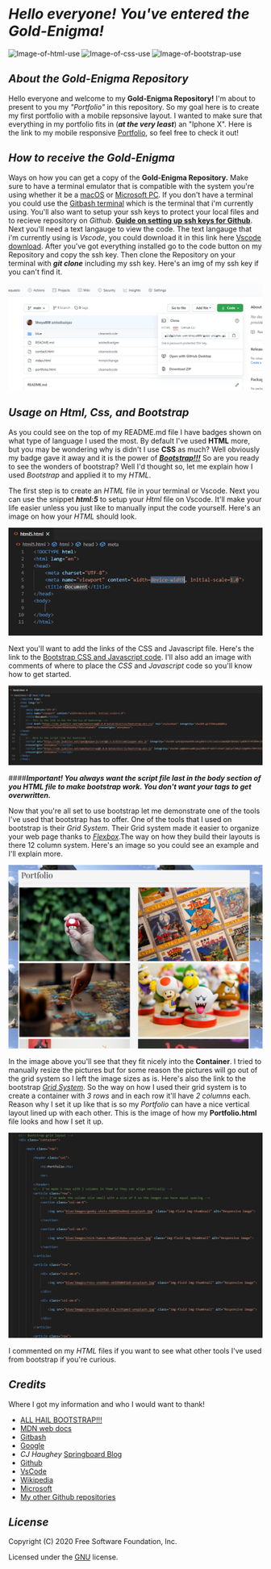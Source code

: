 # ***Hello everyone! You've entered the Gold-Enigma!***

![Image-of-html-use](https://img.shields.io/badge/HTML-95.6%25-red)
![Image-of-css-use](https://img.shields.io/badge/CSS-4.4%25-purple)
![Image-of-bootstrap-use](https://img.shields.io/badge/Bootstrap-lots%20of%20it-blue)

## *About the Gold-Enigma Repository*

Hello everyone and welcome to my **Gold-Enigma Repository!** I'm about to present to you my *"Portfolio"* in this repository. So my goal here is to create my first portfolio with a mobile repsonsive layout. I wanted to make sure that everything in my portfolio fits in (***at the very least***) an "Iphone X". Here is the link to my mobile responsive [Portfolio](https://shoyu808.github.io/gold-enigma/), so feel free to check it out!

## *How to receive the Gold-Enigma*

Ways on how you can get a copy of the **Gold-Enigma Repository.** Make sure to have a terminal emulator that is compatible with the system you're using whether it be a [macOS](https://en.wikipedia.org/wiki/MacOS) or [Microsoft PC](https://www.microsoft.com/en-us/windows). If you don't have a terminal you could use the [Gitbash terminal](https://git-scm.com/downloads) which is the terminal that i'm currently using. You'll also want to setup your ssh keys to protect your local files and to recieve repository on *Github*. [**Guide on setting up ssh keys for Github**](https://docs.github.com/en/free-pro-team@latest/github/authenticating-to-github/connecting-to-github-with-ssh). Next you'll need a text langauge to view the code. The text langauge that i'm currently using is *Vscode*, you could download it in this link here [Vscode download](https://code.visualstudio.com/download). After you've got everything installed go to the code button on my Repository and copy the ssh key. Then clone the Repository on your terminal with ***git clone*** including my ssh key. Here's an img of my ssh key if you can't find it.

![Image-of-ssh-key](https://github.com/Shoyu808/gold-enigma/blob/main/blue/images/Screenshot%20(10).png?raw=true)

## *Usage on Html, Css, and Bootstrap*

As you could see on the top of my README.md file I have badges shown on what type of language I used the most. By default I've used **HTML** more, but you may be wondering why is didn't I use **CSS** as much? Well obviously my badge gave it away and it is the power of [***Bootstrap!!!***](https://getbootstrap.com/) So are you ready to see the wonders of bootstrap? Well I'd thought so, let me explain how I used *Bootstrap* and applied it to my *HTML*.

The first step is to create an *HTML* file in your terminal or Vscode. Next you can use the snippet ***html:5*** to setup your *Html* file on Vscode. It'll make your life easier unless you just like to manually input the code yourself. Here's an image on how your *HTML* should look.

![Image-of-html5](https://github.com/Shoyu808/gold-enigma/blob/main/blue/images/Screenshot%20(11).png?raw=true)

Next you'll want to add the links of the CSS and Javascript file. Here's the link to the [Bootstrap CSS and Javascript code](https://getbootstrap.com/docs/5.0/getting-started/introduction/). I'll also add an image with comments of where to place the *CSS* and *Javascript* code so you'll know how to get started.

![Image-of-bootstrap-link](https://github.com/Shoyu808/gold-enigma/blob/main/blue/images/Screenshot%20(13).png?raw=true)

####***Important! You always want the script file last in the body section of you HTML file to make bootstrap work. You don't want your tags to get overwritten.***

Now that you're all set to use bootstrap let me demonstrate one of the tools I've used that bootstrap has to offer. One of the tools that I used on bootstrap is their *Grid System*. Their Grid system made it easier to organize your web page thanks to  [*Flexbox*](https://developer.mozilla.org/en-US/docs/Web/CSS/CSS_Flexible_Box_Layout/Basic_Concepts_of_Flexbox).The way on how they build their layouts is there 12 column system. Here's an image so you could see an example and I'll explain more.

![Image-of-grid-system](https://github.com/Shoyu808/gold-enigma/blob/main/blue/images/Screenshot%20(14).png?raw=true)

In the image above you'll see that they fit nicely into the **Container**. I tried to manually resize the pictures but for some reason the pictures will go out of the grid system so I left the image sizes as is. Here's also the link to the bootstrap [*Grid System*](https://getbootstrap.com/docs/5.0/layout/grid/). So the way on how I used their grid system is to create a container with *3 rows* and in each row it'll have *2 columns* each. Reason why I set it up like that is so my *Portfolio* can have a nice vertical layout lined up with each other. This is the image of how my **Portfolio.html** file looks and how I set it up.

![Image-of-portfolio-html](https://github.com/Shoyu808/gold-enigma/blob/main/blue/images/Screenshot%20(15).png?raw=true)

I commented on my *HTML* files if you want to see what other tools I've used from bootstrap if you're curious.

## *Credits*

Where I got my information and who I would want to thank!

* [ALL HAIL BOOTSTRAP!!!](https://getbootstrap.com/)
* [MDN web docs](https://developer.mozilla.org/en-US/)
* [Gitbash](https://git-scm.com/)
* [Google](https://www.google.com)
* *CJ Haughey* [Springboard Blog](https://www.springboard.com/blog/programmer-portfolio/)
* [Github](https://github.com)
* [VsCode](https://code.visualstudio.com/)
* [Wikipedia](https://en.wikipedia.org)
* [Microsoft](https://www.microsoft.com)
* [My other Github repositories](https://github.com/Shoyu808)

## *License*

Copyright (C) 2020 Free Software Foundation, Inc.

Licensed under the [GNU](https://choosealicense.com/licenses/gpl-3.0/) license. 
